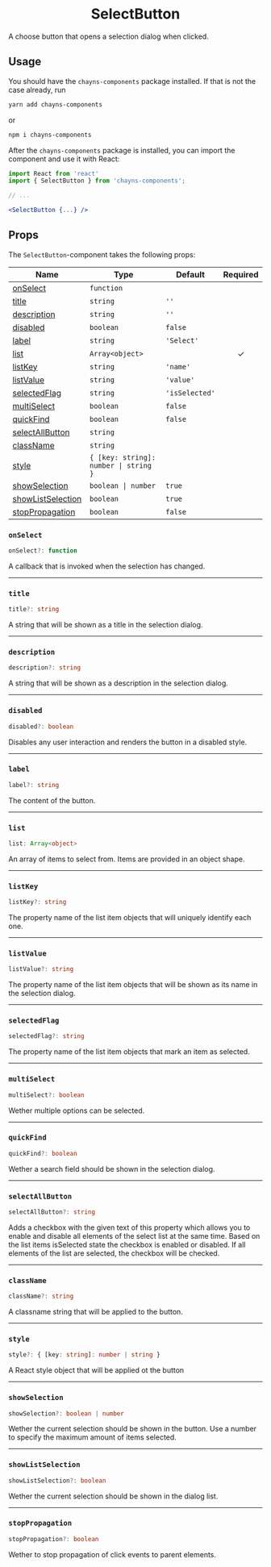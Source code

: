 <div align="center"><h1>SelectButton</h1></div>

A choose button that opens a selection dialog when clicked.

## Usage

You should have the `chayns-components` package installed. If that is not the
case already, run

```bash
yarn add chayns-components
```

or

```bash
npm i chayns-components
```

After the `chayns-components` package is installed, you can import the component
and use it with React:

```jsx
import React from 'react'
import { SelectButton } from 'chayns-components';

// ...

<SelectButton {...} />
```

## Props

The `SelectButton`-component takes the following props:

| Name                                    | Type                                  | Default        | Required |
| --------------------------------------- | ------------------------------------- | -------------- | :------: |
| [onSelect](#onselect)                   | `function`                            |                |          |
| [title](#title)                         | `string`                              | `''`           |          |
| [description](#description)             | `string`                              | `''`           |          |
| [disabled](#disabled)                   | `boolean`                             | `false`        |          |
| [label](#label)                         | `string`                              | `'Select'`     |          |
| [list](#list)                           | `Array<object>`                       |                |    ✓     |
| [listKey](#listkey)                     | `string`                              | `'name'`       |          |
| [listValue](#listvalue)                 | `string`                              | `'value'`      |          |
| [selectedFlag](#selectedflag)           | `string`                              | `'isSelected'` |          |
| [multiSelect](#multiselect)             | `boolean`                             | `false`        |          |
| [quickFind](#quickfind)                 | `boolean`                             | `false`        |          |
| [selectAllButton](#selectallbutton)     | `string`                              |                |          |
| [className](#classname)                 | `string`                              |                |          |
| [style](#style)                         | `{ [key: string]: number \| string }` |                |          |
| [showSelection](#showselection)         | `boolean \| number`                   | `true`         |          |
| [showListSelection](#showlistselection) | `boolean`                             | `true`         |          |
| [stopPropagation](#stoppropagation)     | `boolean`                             | `false`        |          |

### `onSelect`

```ts
onSelect?: function
```

A callback that is invoked when the selection has changed.

---

### `title`

```ts
title?: string
```

A string that will be shown as a title in the selection dialog.

---

### `description`

```ts
description?: string
```

A string that will be shown as a description in the selection dialog.

---

### `disabled`

```ts
disabled?: boolean
```

Disables any user interaction and renders the button in a disabled style.

---

### `label`

```ts
label?: string
```

The content of the button.

---

### `list`

```ts
list: Array<object>
```

An array of items to select from. Items are provided in an object shape.

---

### `listKey`

```ts
listKey?: string
```

The property name of the list item objects that will uniquely identify each one.

---

### `listValue`

```ts
listValue?: string
```

The property name of the list item objects that will be shown as its name in the
selection dialog.

---

### `selectedFlag`

```ts
selectedFlag?: string
```

The property name of the list item objects that mark an item as selected.

---

### `multiSelect`

```ts
multiSelect?: boolean
```

Wether multiple options can be selected.

---

### `quickFind`

```ts
quickFind?: boolean
```

Wether a search field should be shown in the selection dialog.

---

### `selectAllButton`

```ts
selectAllButton?: string
```

Adds a checkbox with the given text of this property which allows you to enable
and disable all elements of the select list at the same time. Based on the list
items isSelected state the checkbox is enabled or disabled. If all elements of
the list are selected, the checkbox will be checked.

---

### `className`

```ts
className?: string
```

A classname string that will be applied to the button.

---

### `style`

```ts
style?: { [key: string]: number | string }
```

A React style object that will be applied ot the button

---

### `showSelection`

```ts
showSelection?: boolean | number
```

Wether the current selection should be shown in the button. Use a number to
specify the maximum amount of items selected.

---

### `showListSelection`

```ts
showListSelection?: boolean
```

Wether the current selection should be shown in the dialog list.

---

### `stopPropagation`

```ts
stopPropagation?: boolean
```

Wether to stop propagation of click events to parent elements.
